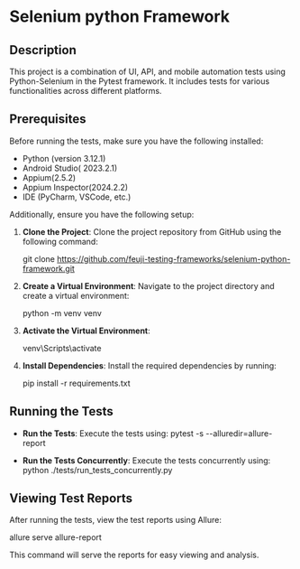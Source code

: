 # Selenium python Framework

## Description

This project is a combination of UI, API, and mobile automation tests using Python-Selenium in the Pytest framework. It includes tests for various functionalities across different platforms.

## Prerequisites

Before running the tests, make sure you have the following installed:

- Python (version 3.12.1)
- Android Studio( 2023.2.1)
- Appium(2.5.2)
- Appium Inspector(2024.2.2)
- IDE (PyCharm, VSCode, etc.)

Additionally, ensure you have the following setup:

1. **Clone the Project**: Clone the project repository from GitHub using the following command:

   git clone https://github.com/feuji-testing-frameworks/selenium-python-framework.git

2. **Create a Virtual Environment**: Navigate to the project directory and create a virtual environment:

    python -m venv venv

3. **Activate the Virtual Environment**:

   venv\Scripts\activate

4. **Install Dependencies**: Install the required dependencies by running:

   pip install -r requirements.txt


## Running the Tests

- **Run the Tests**: Execute the tests using:
pytest -s --alluredir=allure-report

- **Run the Tests Concurrently**: Execute the tests concurrently using:
python ./tests/run_tests_concurrently.py

## Viewing Test Reports

After running the tests, view the test reports using Allure:

allure serve allure-report

This command will serve the reports for easy viewing and analysis.









   
